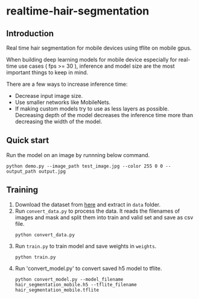 # realtime-hair-segmentation

## Introduction

Real time hair segmentation for mobile devices using tflite on mobile gpus. 

When building deep learning models for mobile device especially for real-time use cases ( fps >= 30 ), inference and
model size are the most important things to keep in mind.

There are a few ways to increase inference time:
   * Decrease input image size.
   * Use smaller networks like MobileNets.
   * If making custom models try to use as less layers as possible.
      Decreasing depth of the model decreases the inference time more than decreasing the width of the model.

## Quick start

Run the model on an image by runnning below command.
```
python demo.py --image_path test_image.jpg --color 255 0 0 --output_path output.jpg
```


## Training

  1. Download the dataset from [here](https://github.com/switchablenorms/CelebAMask-HQ) and extract in `data` folder.
  2. Run `convert_data.py` to process the data.
      It reads the filenames of images and mask and split them into train and valid set and save as csv file.
      ```
      python convert_data.py
      ```
  3. Run `train.py` to train model and save weights in `weights`.
      ```
      python train.py
      ```
  4. Run 'convert_model.py' to convert saved h5 model to tflite.
      ```
      python convert_model.py --model_filename hair_segmentation_mobile.h5 --tflite_filename hair_segmentation_mobile.tflite
      ```
     